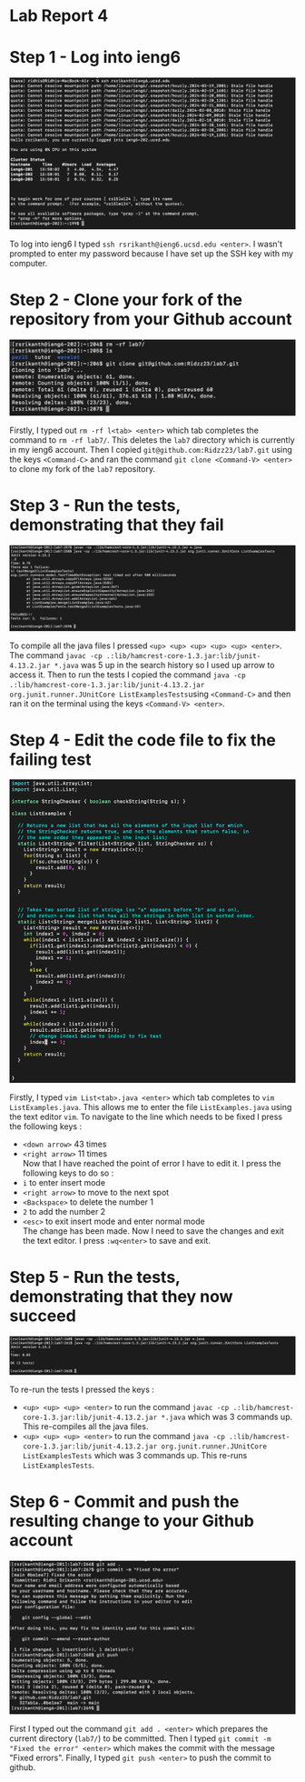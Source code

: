 # Lab Report 4

# Step 1 - Log into ieng6

![Image](logIn.png)

To log into ieng6 I typed `ssh rsrikanth@ieng6.ucsd.edu <enter>`. I wasn't prompted to enter my password because I have set up the SSH key with my computer.

# Step 2 - Clone your fork of the repository from your Github account 

![Image](clone.png)

Firstly, I typed out `rm -rf l<tab> <enter>` which tab completes the command to `rm -rf lab7/`. This deletes the `lab7` directory which is currently in my ieng6  account. Then I copied `git@github.com:Ridzz23/lab7.git` using the keys `<Command-C>` and ran the command `git clone <Command-V> <enter>` to clone my fork of the `lab7` repository.

# Step 3 - Run the tests, demonstrating that they fail
![Image](failedTests.png)

To compile all the java files I pressed `<up> <up> <up> <up> <up> <enter>`. The command `javac -cp .:lib/hamcrest-core-1.3.jar:lib/junit-4.13.2.jar *.java` was 5 up in the search history so I used up arrow to access it. Then to run the tests I copied the command `java -cp .:lib/hamcrest-core-1.3.jar:lib/junit-4.13.2.jar org.junit.runner.JUnitCore ListExamplesTests`using `<Command-C>` and then ran it on the terminal using the keys `<Command-V> <enter>`. 

# Step 4 - Edit the code file to fix the failing test

![Image](vim.png)

Firstly, I typed `vim List<tab>.java <enter>` which tab completes to `vim ListExamples.java`. This allows me to enter the file `ListExamples.java` using the text editor `vim`.
To navigate to the line which needs to be fixed I press the following keys :
- `<down arrow>` 43 times
- `<right arrow>` 11 times   
Now that I have reached the point of error I have to edit it. I press the following keys to do so :
- `i` to enter insert mode
- `<right arrow>` to move to the next spot
- `<Backspace>` to delete the number 1
- `2` to add the number 2
- `<esc>` to exit insert mode and enter normal mode   
The change has been made. Now I need to save the changes and exit the text editor. I press `:wq<enter>` to save and exit.


# Step 5 - Run the tests, demonstrating that they now succeed

![Image](passedTests.png)

To re-run the tests I pressed the keys :
- `<up> <up> <up> <enter>` to run the command `javac -cp .:lib/hamcrest-core-1.3.jar:lib/junit-4.13.2.jar *.java` which was 3 commands up. This re-compiles all the java files.
- `<up> <up> <up> <enter>` to run the command `java -cp .:lib/hamcrest-core-1.3.jar:lib/junit-4.13.2.jar org.junit.runner.JUnitCore ListExamplesTests` which was 3 commands up. This re-runs `ListExamplesTests`.

# Step 6 - Commit and push the resulting change to your Github account

![Image](commit.png)

First I typed out the command `git add . <enter>` which prepares the current directory (`lab7/`) to be committed. Then I typed `git commit -m "Fixed the error" <enter>` which makes the commit with the message "Fixed errors". Finally, I typed `git push <enter>` to push the commit to github. 


